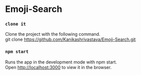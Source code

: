 # Emoji-Search

### `clone it`

Clone the project with the following command. <br>
git clone https://github.com/Kanikashrivastava/Emoji-Search.git

### `npm start`

Runs the app in the development mode with npm start.<br>
Open [http://localhost:3000](http://localhost:3000) to view it in the browser.
